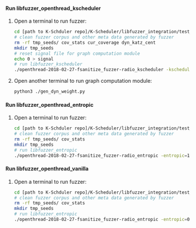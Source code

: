 #### Run libfuzzer_openthread_kscheduler
1. Open a terminal to run fuzzer:
    ```sh
    cd [path to K-Schduler repo]/K-Scheduler/libfuzzer_integration/test_programs/openthread/kscheduler 
    # clean fuzzer corpus and other meta data generated by fuzzer
    rm -rf tmp_seeds/ cov_stats cur_coverage dyn_katz_cent 
    mkdir tmp_seeds
    # reset signal file for graph computation module
    echo 0 > signal
    # run libfuzzer_kscheduler
    ./openthread-2018-02-27-fsanitize_fuzzer-radio_kscheduler -kscheduler=1 -min_num_mutations_for_each_seed=200 ./tmp_seeds/ seeds/
    ```
2. Open another terminal to run graph computation module:
    ```sh
    python3 ./gen_dyn_weight.py
    ```

#### Run libfuzzer_openthread_entropic
1. Open a terminal to run fuzzer:
    ```sh
    cd [path to K-Schduler repo]/K-Scheduler/libfuzzer_integration/test_programs/openthread/entropic 
    # clean fuzzer corpus and other meta data generated by fuzzer
    rm -rf tmp_seeds/ cov_stats  
    mkdir tmp_seeds
    # run libfuzzer_entropic
    ./openthread-2018-02-27-fsanitize_fuzzer-radio_entropic -entropic=1 ./tmp_seeds/ seeds/
    ```

#### Run libfuzzer_openthread_vanilla
1. Open a terminal to run fuzzer:
    ```sh
    cd [path to K-Schduler repo]/K-Scheduler/libfuzzer_integration/test_programs/openthread/vanilla 
    # clean fuzzer corpus and other meta data generated by fuzzer
    rm -rf tmp_seeds/ cov_stats  
    mkdir tmp_seeds
    # run libfuzzer_entropic
    ./openthread-2018-02-27-fsanitize_fuzzer-radio_entropic -entropic=0 ./tmp_seeds/ seeds/
    ```
